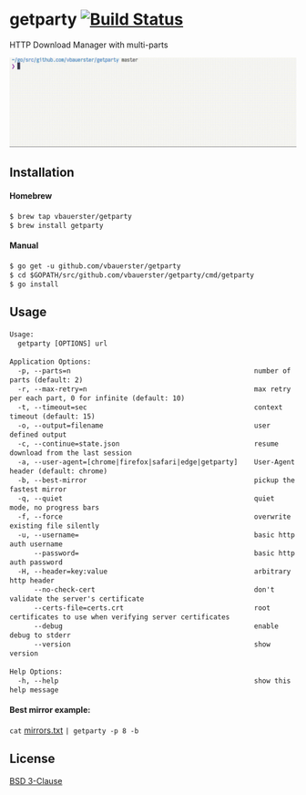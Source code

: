 # getparty [![Build Status](https://travis-ci.org/vbauerster/getparty.svg?branch=master)](https://travis-ci.org/vbauerster/getparty)

HTTP Download Manager with multi-parts

![showcase](showcase.gif)

## Installation

#### Homebrew

```
$ brew tap vbauerster/getparty
$ brew install getparty
```

#### Manual

```
$ go get -u github.com/vbauerster/getparty
$ cd $GOPATH/src/github.com/vbauerster/getparty/cmd/getparty
$ go install
```

## Usage

```
Usage:
  getparty [OPTIONS] url

Application Options:
  -p, --parts=n                                             number of parts (default: 2)
  -r, --max-retry=n                                         max retry per each part, 0 for infinite (default: 10)
  -t, --timeout=sec                                         context timeout (default: 15)
  -o, --output=filename                                     user defined output
  -c, --continue=state.json                                 resume download from the last session
  -a, --user-agent=[chrome|firefox|safari|edge|getparty]    User-Agent header (default: chrome)
  -b, --best-mirror                                         pickup the fastest mirror
  -q, --quiet                                               quiet mode, no progress bars
  -f, --force                                               overwrite existing file silently
  -u, --username=                                           basic http auth username
      --password=                                           basic http auth password
  -H, --header=key:value                                    arbitrary http header
      --no-check-cert                                       don't validate the server's certificate
      --certs-file=certs.crt                                root certificates to use when verifying server certificates
      --debug                                               enable debug to stderr
      --version                                             show version

Help Options:
  -h, --help                                                show this help message
```

#### Best mirror example:

`cat` [mirrors.txt](https://github.com/vbauerster/getparty/blob/master/mirrors.txt) `| getparty -p 8 -b`

## License

[BSD 3-Clause](https://opensource.org/licenses/BSD-3-Clause)
